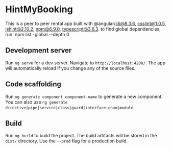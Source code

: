 # HintMyBooking

This is a peer to peer rental app built with @angular/cli@8.3.6, csslint@1.0.5, jshint@2.10.2, npm@6.9.0, typescript@3.6.3.
to find global dependencies, run: 
npm list -global --depth 0

## Development server

Run `ng serve` for a dev server. Navigate to `http://localhost:4200/`. The app will automatically reload if you change any of the source files.

## Code scaffolding

Run `ng generate component component-name` to generate a new component. You can also use `ng generate directive|pipe|service|class|guard|interface|enum|module`.

## Build

Run `ng build` to build the project. The build artifacts will be stored in the `dist/` directory. Use the `--prod` flag for a production build.
